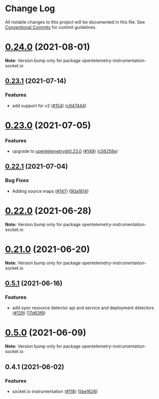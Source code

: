 # Change Log

All notable changes to this project will be documented in this file.
See [Conventional Commits](https://conventionalcommits.org) for commit guidelines.

# [0.24.0](https://github.com/aspecto-io/opentelemetry-ext-js/compare/opentelemetry-instrumentation-socket.io@0.23.1...opentelemetry-instrumentation-socket.io@0.24.0) (2021-08-01)

**Note:** Version bump only for package opentelemetry-instrumentation-socket.io





## [0.23.1](https://github.com/aspecto-io/opentelemetry-ext-js/compare/opentelemetry-instrumentation-socket.io@0.23.0...opentelemetry-instrumentation-socket.io@0.23.1) (2021-07-14)


### Features

* add support for v2 ([#154](https://github.com/aspecto-io/opentelemetry-ext-js/issues/154)) ([c947444](https://github.com/aspecto-io/opentelemetry-ext-js/commit/c947444f95b518cd06ad463918044acd8bed2d60))





# [0.23.0](https://github.com/aspecto-io/opentelemetry-ext-js/compare/opentelemetry-instrumentation-socket.io@0.22.1...opentelemetry-instrumentation-socket.io@0.23.0) (2021-07-05)


### Features

* upgrade to opentelemetry@0.23.0 ([#149](https://github.com/aspecto-io/opentelemetry-ext-js/issues/149)) ([c56258e](https://github.com/aspecto-io/opentelemetry-ext-js/commit/c56258eba8885fa7ac9a2d26e4860c30f33fe513))





## [0.22.1](https://github.com/aspecto-io/opentelemetry-ext-js/compare/opentelemetry-instrumentation-socket.io@0.22.0...opentelemetry-instrumentation-socket.io@0.22.1) (2021-07-04)


### Bug Fixes

* Adding source maps ([#147](https://github.com/aspecto-io/opentelemetry-ext-js/issues/147)) ([90a1814](https://github.com/aspecto-io/opentelemetry-ext-js/commit/90a1814f30b1fbc78a10e6f9e2f7acd7d798e53a))





# [0.22.0](https://github.com/aspecto-io/opentelemetry-ext-js/compare/opentelemetry-instrumentation-socket.io@0.21.0...opentelemetry-instrumentation-socket.io@0.22.0) (2021-06-28)

**Note:** Version bump only for package opentelemetry-instrumentation-socket.io





# [0.21.0](https://github.com/aspecto-io/opentelemetry-ext-js/compare/opentelemetry-instrumentation-socket.io@0.5.1...opentelemetry-instrumentation-socket.io@0.21.0) (2021-06-20)

**Note:** Version bump only for package opentelemetry-instrumentation-socket.io





## [0.5.1](https://github.com/aspecto-io/opentelemetry-ext-js/compare/opentelemetry-instrumentation-socket.io@0.5.0...opentelemetry-instrumentation-socket.io@0.5.1) (2021-06-16)


### Features

* add sync resource detector api and service and deployment detectors ([#129](https://github.com/aspecto-io/opentelemetry-ext-js/issues/129)) ([17d63f8](https://github.com/aspecto-io/opentelemetry-ext-js/commit/17d63f87e8103fecd9f6f906eed9931e2f5a4aaa))





# [0.5.0](https://github.com/aspecto-io/opentelemetry-ext-js/compare/opentelemetry-instrumentation-socket.io@0.4.1...opentelemetry-instrumentation-socket.io@0.5.0) (2021-06-09)

**Note:** Version bump only for package opentelemetry-instrumentation-socket.io





## 0.4.1 (2021-06-02)


### Features

* socket.io instrumentation ([#118](https://github.com/aspecto-io/opentelemetry-ext-js/issues/118)) ([5be1626](https://github.com/aspecto-io/opentelemetry-ext-js/commit/5be16260ce398100a8b2f097fe1da2fd9132a634))
